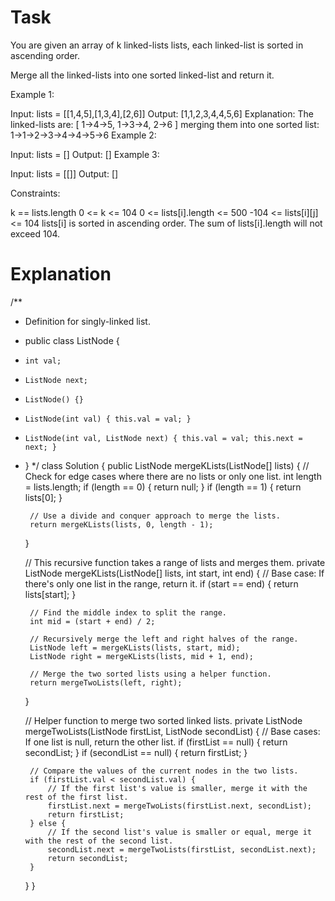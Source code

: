 # Task 
You are given an array of k linked-lists lists, each linked-list is sorted in ascending order.

Merge all the linked-lists into one sorted linked-list and return it.



Example 1:

Input: lists = [[1,4,5],[1,3,4],[2,6]]
Output: [1,1,2,3,4,4,5,6]
Explanation: The linked-lists are:
[
1->4->5,
1->3->4,
2->6
]
merging them into one sorted list:
1->1->2->3->4->4->5->6
Example 2:

Input: lists = []
Output: []
Example 3:

Input: lists = [[]]
Output: []


Constraints:

k == lists.length
0 <= k <= 104
0 <= lists[i].length <= 500
-104 <= lists[i][j] <= 104
lists[i] is sorted in ascending order.
The sum of lists[i].length will not exceed 104.



# Explanation 
/**
* Definition for singly-linked list.
* public class ListNode {
*     int val;
*     ListNode next;
*     ListNode() {}
*     ListNode(int val) { this.val = val; }
*     ListNode(int val, ListNode next) { this.val = val; this.next = next; }
* }
  */
  class Solution {
  public ListNode mergeKLists(ListNode[] lists) {
  // Check for edge cases where there are no lists or only one list.
  int length = lists.length;
  if (length == 0) {
  return null;
  }
  if (length == 1) {
  return lists[0];
  }

       // Use a divide and conquer approach to merge the lists.
       return mergeKLists(lists, 0, length - 1);
  }

  // This recursive function takes a range of lists and merges them.
  private ListNode mergeKLists(ListNode[] lists, int start, int end) {
  // Base case: If there's only one list in the range, return it.
  if (start == end) {
  return lists[start];
  }

       // Find the middle index to split the range.
       int mid = (start + end) / 2;

       // Recursively merge the left and right halves of the range.
       ListNode left = mergeKLists(lists, start, mid);
       ListNode right = mergeKLists(lists, mid + 1, end);

       // Merge the two sorted lists using a helper function.
       return mergeTwoLists(left, right);
  }

  // Helper function to merge two sorted linked lists.
  private ListNode mergeTwoLists(ListNode firstList, ListNode secondList) {
  // Base cases: If one list is null, return the other list.
  if (firstList == null) {
  return secondList;
  }
  if (secondList == null) {
  return firstList;
  }

       // Compare the values of the current nodes in the two lists.
       if (firstList.val < secondList.val) {
           // If the first list's value is smaller, merge it with the rest of the first list.
           firstList.next = mergeTwoLists(firstList.next, secondList);
           return firstList;
       } else {
           // If the second list's value is smaller or equal, merge it with the rest of the second list.
           secondList.next = mergeTwoLists(firstList, secondList.next);
           return secondList;
       }
  }
  }